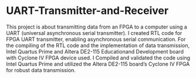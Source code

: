 # UART-Transmitter-and-Receiver

This project is about transmitting data from an FPGA to a computer using a UART (universal asynchronous serial transmitter). I created RTL code for FPGA UART transmitter, enabling asynchronous serial communication. For the compiling of the RTL code and the implementation of data transmission, Intel Quartus Prime and Altera DE2-115 Educationand Development board with Cyclone IV FPGA device used. I Compiled and validated the code using Intel Quartus Prime and utilized the Altera DE2-115 board’s Cyclone IV FPGA for robust data transmission.
